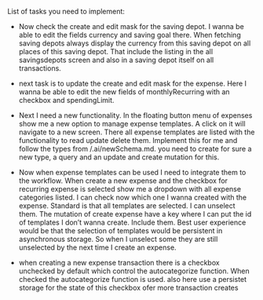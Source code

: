 List of tasks you need to implement:

- Now check the create and edit mask for the saving depot. I wanna be able to edit the fields currency and saving goal there. When fetching saving depots always display the currency from this saving depot on all places of this saving depot. That include the listing in the all savingsdepots screen and also in a saving depot itself on all transactions.
- next task is to update the create and edit mask for the expense. Here I wanna be able to edit the new fields of monthlyRecurring with an checkbox and spendingLimit.

- Next I need a new functionality. In the floating button menu of expenses show me a new option to manage expense templates. A click on it will navigate to a new screen. There all expense templates are listed with the functionality to read update delete them. Implement this for me and follow the types from /.ai/newSchema.md. you need to create for sure a new type, a query and an update and create mutation for this.

- Now when expense templates can be used I need to integrate them to the workflow. When create a new expense and the checkbox for recurring expense is selected show me a dropdown with all expense categories listed. I can check now which one I wanna created with the expense. Standard is that all templates are selected. I can unselect them. The mutation of create expense have a key where I can put the id of templates I don’t wanna create. Include them. Best user experience would be that the selection of templates would be persistent in asynchronous storage. So when I unselect some they are still unselected by the next time I create an expense.

- when creating a new expense transaction there is a checkbox unchecked by default which control the autocategorize function. When checked the autocategorize function is used. also here use a persistet storage for the state of this checkbox ofer more transaction creates
